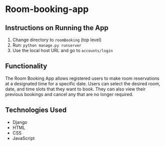 # Room-booking-app

## Instructions on Running the App
1. Change directory to `roomBooking` (top level)
2. Run: `python manage.py runserver`
3. Use the local host URL and go to `accounts/login`

## Functionality
The Room Booking App allows registered users to make room reservations at a designated time for a specific date. Users can select the desired room, date, and time slots that they want to book. They can also view their previous bookings and cancel any that are no longer required.

## Technologies Used
- Django
- HTML
- CSS
- JavaScript

